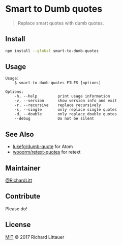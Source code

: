 # Smart to Dumb quotes

> Replace smart quotes with dumb quotes.

## Install

```sh
npm install --global smart-to-dumb-quotes
```

## Usage

```
Usage:
    $ smart-to-dumb-quotes FILES [options]

Options:
    -h, --help         print usage information
    -v, --version      show version info and exit
    -r, --recursive    replace recursively
    -s, --single       only replace single quotes
    -d, --double       only replace double quotes
    --debug            Do not be silent
```

## See Also

- [lukefg/dumb-quote](https://github.com/lukefg/dumb-quoter) for Atom
- [wooorm/retext-quotes](https://github.com/wooorm/retext-quotes) for retext

## Maintainer

[@RichardLitt](https://github.com/RichardLitt)

## Contribute

Please do!

## License

[MIT](LICENSE) © 2017 Richard Littauer

